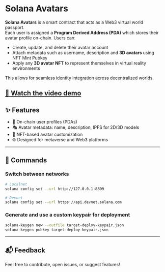 # Solana Avatars

**Solana Avatars** is a smart contract that acts as a Web3 virtual world passport.  
Each user is assigned a **Program Derived Address (PDA)** which stores their avatar profile on-chain. Users can:

- Create, update, and delete their avatar account
- Attach metadata such as username, description and **3D avatars** using NFT Mint Pubkey
- Apply any **3D avatar NFT** to represent themselves in virtual reality environments

This allows for seamless identity integration across decentralized worlds.

[🎥 Watch the video demo](https://youtu.be/3O4QAiWlvlY)
---

## ✨ Features

- 🔐 On-chain user profiles (PDAs)
- 🎭 Avatar metadata: name, description, IPFS for 2D/3D models
- 🧬 NFT-based avatar customization
- 🌐 Designed for metaverse and Web3 platforms

---

## 🔧 Commands

### Switch between networks

```sh
# Localnet
solana config set --url http://127.0.0.1:8899

# Devnet
solana config set --url https://api.devnet.solana.com
```

### Generate and use a custom keypair for deployment

```sh
solana-keygen new --outfile target-deploy-keypair.json
solana-keygen pubkey target-deploy-keypair.json
```

---

## 📬 Feedback

Feel free to contribute, open issues, or suggest features!